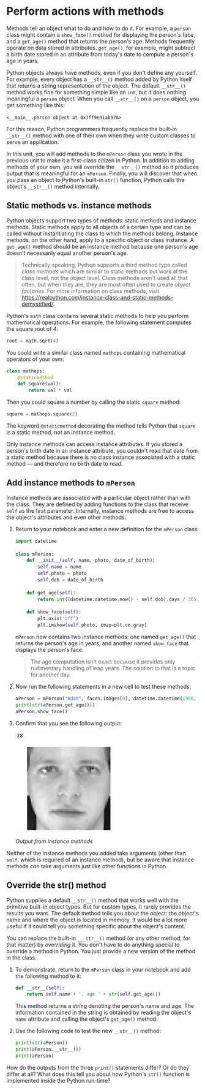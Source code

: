 # Perform actions with methods

Methods tell an object what to do and how to do it. For example, a `person` class might contain a `show_face()` method for displaying the person's face, and a `get_age()` method that returns the person's age. Methods frequently operate on data stored in attributes. `get_age()`, for example, might subtract a birth date stored in an attribute from today's date to compute a person's age in years. 

Python objects always have methods, even if you don't define any yourself. For example, every object has a `__str__()` method added by Python itself that returns a string representation of the object. The default `__str__()` method works fine for something simple like an `int`, but it does nothing meaningful a `person` object. When you call `__str__()` on a `person` object, you get something like this:

`<__main__.person object at 0x7ff9e91ab978>`

For this reason, Python programmers frequently replace the built-in `__str__()` method with one of their own when they write custom classes to serve an application.

In this unit, you will add methods to the `mPerson` class you wrote in the previous unit to make it a first-class citizen in Python. In addition to adding methods of your own, you will override the `__str__()` method so it produces output that is meaningful for an `mPerson`. Finally, you will discover that when you pass an object to Python's built-in `str()` function, Python calls the object's `__str__()` method internally.

## Static methods vs. instance methods

Python objects support two types of methods: static methods and instance methods. Static methods apply to all objects of a certain type and can be called without instantiating the class to which the methods belong. Instance methods, on the other hand, apply to a specific object or class instance. A `get_age()` method should be an instance method because one person's age doesn't necessarily equal another person's age.

> Technically speaking, Python supports a third method type called *class methods* which are similar to static methods but work at the class level, not the object level. Class methods aren't used all that often, but when they are, they are most often used to create *object factories*. For more information on class methods, visit https://realpython.com/instance-class-and-static-methods-demystified/.

Python's `math` class contains several static methods to help you perform mathematical operations. For example, the following statement computes the square root of 4:

```python
root = math.sqrt(4)
```

You could write a similar class named `mathops` containing mathematical operators of your own:

```python
class mathops:
    @staticmethod
    def square(val):
        return val * val
```

Then you could square a number by calling the static `square` method:

```python
square = mathops.square(2)
```

The keyword `@staticmethod` decorating the method tells Python that `square` is a static method, not an instance method.

Only instance methods can access instance attributes. If you stored a person's birth date in an instance attribute, you couldn't read that date from a static method because there is no class instance associated with a static method — and therefore no birth date to read.  

## Add instance methods to `mPerson`

Instance methods are associated with a particular object rather than with the class. They are defined by adding functions to the class that receive `self` as the first parameter. Internally, instance methods are free to access the object's attributes and even other methods.

1. Return to your notebook and enter a new definition for the `mPerson` class:

	```python
	import datetime
	
	class mPerson:
	    def __init__(self, name, photo, date_of_birth):
	        self.name = name
	        self.photo = photo
	        self.dob = date_of_birth
	        
	    def get_age(self):
	        return int((datetime.datetime.now() - self.dob).days / 365.25)
	    
	    def show_face(self):
	        plt.axis('off')
	        plt.imshow(self.photo, cmap=plt.cm.gray)
	```

	`mPerson` now contains two instance methods: one named `get_age()` that returns the person's age in years, and another named `show_face` that displays the person's face.

	> The age computation isn't exact because it provides only rudimentary handling of leap years. The solution to that is a topic for another day.

1. Now run the following statements in a new cell to test these methods:

	```python
	aPerson = mPerson("Adam", faces.images[0], datetime.datetime(1990, 9, 16))
	print(str(aPerson.get_age()))
	aPerson.show_face()
	```

1. Confirm that you see the following output:

	![Output from instance methods](media/instance-method-output.png)
	
	_Output from instance methods_

Neither of the instance methods you added take arguments (other than `self`, which is required of an instance method), but be aware that instance methods *can* take arguments just like other functions in Python.

## Override the __str__() method

Python supplies a default `__str__()` method that works well with the primitive built-in object types. But for custom types, it rarely provides the results you want. The default method tells you about the object: the object's name and where the object is located in memory. It would be a lot more useful if it could tell you something specific about the object's content. 

You can replace the built-in `___str__()` method (or any other method, for that matter) by *overriding* it. You don't have to do anything  special to override a method in Python. You just provide a new version of the method in the class.

1. To demonstrate, return to the `mPerson` class in your notebook and add the following method to it:

	```python
	def __str__(self):
	    return self.name + ', age ' + str(self.get_age())
	```

	This method returns a string denoting the person's name and age. The information contained in the string is obtained by reading the object's `name` attribute and calling the object's `get_age()` method.

1. Use the following code to test the new `__str__()` method:

	```python
	print(str(aPerson))
	print(aPerson.__str__())
	print(aPerson)
	```

How do the outputs from the three `print()` statements differ? Or do they differ at all? What does this tell you about how Python's `str()` function is implemented inside the Python run-time?